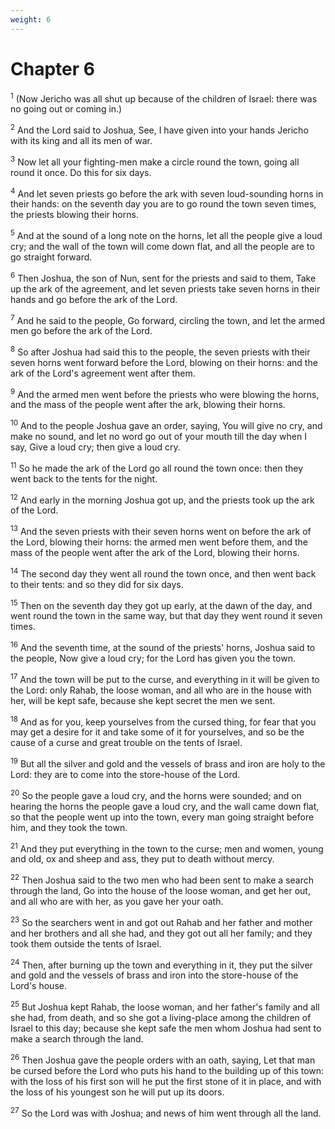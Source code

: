 ```yaml
---
weight: 6
---
```


# Chapter 6

<sup>1</sup> (Now Jericho was all shut up because of the children of Israel: there was no going out or coming in.) 

<sup>2</sup> And the Lord said to Joshua, See, I have given into your hands Jericho with its king and all its men of war. 

<sup>3</sup> Now let all your fighting-men make a circle round the town, going all round it once. Do this for six days. 

<sup>4</sup> And let seven priests go before the ark with seven loud-sounding horns in their hands: on the seventh day you are to go round the town seven times, the priests blowing their horns. 

<sup>5</sup> And at the sound of a long note on the horns, let all the people give a loud cry; and the wall of the town will come down flat, and all the people are to go straight forward. 

<sup>6</sup> Then Joshua, the son of Nun, sent for the priests and said to them, Take up the ark of the agreement, and let seven priests take seven horns in their hands and go before the ark of the Lord. 

<sup>7</sup> And he said to the people, Go forward, circling the town, and let the armed men go before the ark of the Lord. 

<sup>8</sup> So after Joshua had said this to the people, the seven priests with their seven horns went forward before the Lord, blowing on their horns: and the ark of the Lord's agreement went after them. 

<sup>9</sup> And the armed men went before the priests who were blowing the horns, and the mass of the people went after the ark, blowing their horns. 

<sup>10</sup> And to the people Joshua gave an order, saying, You will give no cry, and make no sound, and let no word go out of your mouth till the day when I say, Give a loud cry; then give a loud cry. 

<sup>11</sup> So he made the ark of the Lord go all round the town once: then they went back to the tents for the night. 

<sup>12</sup> And early in the morning Joshua got up, and the priests took up the ark of the Lord. 

<sup>13</sup> And the seven priests with their seven horns went on before the ark of the Lord, blowing their horns: the armed men went before them, and the mass of the people went after the ark of the Lord, blowing their horns. 

<sup>14</sup> The second day they went all round the town once, and then went back to their tents: and so they did for six days. 

<sup>15</sup> Then on the seventh day they got up early, at the dawn of the day, and went round the town in the same way, but that day they went round it seven times. 

<sup>16</sup> And the seventh time, at the sound of the priests' horns, Joshua said to the people, Now give a loud cry; for the Lord has given you the town. 

<sup>17</sup> And the town will be put to the curse, and everything in it will be given to the Lord: only Rahab, the loose woman, and all who are in the house with her, will be kept safe, because she kept secret the men we sent. 

<sup>18</sup> And as for you, keep yourselves from the cursed thing, for fear that you may get a desire for it and take some of it for yourselves, and so be the cause of a curse and great trouble on the tents of Israel. 

<sup>19</sup> But all the silver and gold and the vessels of brass and iron are holy to the Lord: they are to come into the store-house of the Lord. 

<sup>20</sup> So the people gave a loud cry, and the horns were sounded; and on hearing the horns the people gave a loud cry, and the wall came down flat, so that the people went up into the town, every man going straight before him, and they took the town. 

<sup>21</sup> And they put everything in the town to the curse; men and women, young and old, ox and sheep and ass, they put to death without mercy. 

<sup>22</sup> Then Joshua said to the two men who had been sent to make a search through the land, Go into the house of the loose woman, and get her out, and all who are with her, as you gave her your oath. 

<sup>23</sup> So the searchers went in and got out Rahab and her father and mother and her brothers and all she had, and they got out all her family; and they took them outside the tents of Israel. 

<sup>24</sup> Then, after burning up the town and everything in it, they put the silver and gold and the vessels of brass and iron into the store-house of the Lord's house. 

<sup>25</sup> But Joshua kept Rahab, the loose woman, and her father's family and all she had, from death, and so she got a living-place among the children of Israel to this day; because she kept safe the men whom Joshua had sent to make a search through the land. 

<sup>26</sup> Then Joshua gave the people orders with an oath, saying, Let that man be cursed before the Lord who puts his hand to the building up of this town: with the loss of his first son will he put the first stone of it in place, and with the loss of his youngest son he will put up its doors. 

<sup>27</sup> So the Lord was with Joshua; and news of him went through all the land. 


